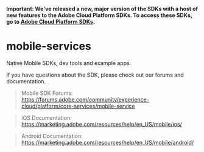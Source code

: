 **Important: We've released a new, major version of the SDKs with a host of new features to the Adobe Cloud Platform SDKs. To access these SDKs, go to [Adobe Cloud Platform SDKs](https://github.com/Adobe-Marketing-Cloud/acp-sdks).**

mobile-services
===============

Native Mobile SDKs, dev tools and example apps.

If you have questions about the SDK, please check out our forums and documentation.

> Mobile SDK Forums: https://forums.adobe.com/community/experience-cloud/platform/core-services/mobile-service

> iOS Documentation: https://marketing.adobe.com/resources/help/en_US/mobile/ios/

> Android Documentation: https://marketing.adobe.com/resources/help/en_US/mobile/android/
